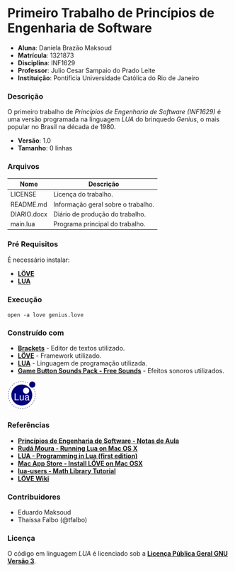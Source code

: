 # Primeiro Trabalho de Princípios de Engenharia de Software #
- **Aluna**: Daniela Brazão Maksoud
- **Matrícula**: 1321873
- **Disciplina**: INF1629
- **Professor**: Julio Cesar Sampaio do Prado Leite
- **Instituição**: Pontifícia Universidade Católica do Rio de Janeiro

### Descrição ###
O primeiro trabalho de *Princípios de Engenharia de Software (INF1629)* é uma versão programada na linguagem *LUA* do brinquedo *Genius*, o mais popular no Brasil na década de 1980.

- **Versão**: 1.0
- **Tamanho**: 0 linhas

### Arquivos ###

Nome | Descrição
------------ | -------------
LICENSE | Licença do trabalho.
README.md | Informação geral sobre o trabalho.
DIARIO.docx | Diário de produção do trabalho.
main.lua | Programa principal do trabalho.

### Pré Requisitos ###

É necessário instalar: 
- **[LÖVE](https://love2d.org/)**
- **[LUA](http://lua-users.org/)**

### Execução ###

	open -a love genius.love

### Construído com ###
- **[Brackets](http://brackets.io/)** - Editor de textos utilizado.
- **[LÖVE](https://love2d.org/)** - Framework utilizado.
- **[LUA](http://lua-users.org/)** - Linguagem de programação utilizada.
- **[Game Button Sounds Pack - Free Sounds](https://www.youtube.com/watch?v=HCqRNkiE0lI)** - Efeitos sonoros utilizados.

[![Powered by LUA](https://github.com/danielabrazao/INF1629PrimeiroTrabalho/blob/master/Lua-Logo_64x64.png?raw=true)](https://www.lua.org/)

### Referências ###
- **[Princípios de Engenharia de Software - Notas de Aula](https://pes2006.wordpress.com/)**
- **[Rudá Moura - Running Lua on Mac OS X](http://rudamoura.com/luaonmacosx.html)**
- **[LUA - Programming in Lua (first edition)](http://www.lua.org/pil/contents.html)**
- **[Mac App Store - Install LÖVE on Mac OSX](http://macappstore.org/love/)**
- **[lua-users - Math Library Tutorial](http://lua-users.org/wiki/MathLibraryTutorial)**
- **[LÖVE Wiki](http://leafo.net/love/wiki/)**


### Contribuidores ###
- Eduardo Maksoud
- Thaíssa Falbo (@tfalbo)

### Licença ###
O código em linguagem *LUA* é licenciado sob a **[Licença Pública Geral GNU Versão 3](http://www.gnu.org/licenses/gpl-3.0.html)**.
